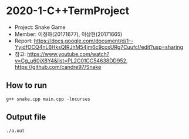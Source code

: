 # 2020-1-C++TermProject
- Project: Snake Game
- Member: 이정하(20171677), 이상현(20171665)
- Report: https://docs.google.com/document/d/1--YyidfOCQ4nL6HksQIRJhM54jm6c9coxURg7CuufcI/edit?usp=sharing
- 참고: https://www.youtube.com/watch?v=Cg_u60jX8Y4&list=PL2C01CC54638DD952, https://github.com/candre97/Snake

## How to run 
```g++ snake.cpp main.cpp -lncurses```

## Output file
```./a.out```
